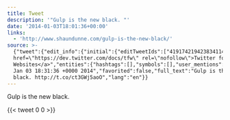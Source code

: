 ```yaml
---
title: Tweet
description: '"Gulp is the new black. "'
date: '2014-01-03T18:01:36+00:00'
links:
  - 'http://www.shaundunne.com/gulp-is-the-new-black/'
source: >-
  {"tweet":{"edit_info":{"initial":{"editTweetIds":["419174219423834114"],"editableUntil":"2014-01-03T19:31:36.448Z","editsRemaining":"5","isEditEligible":true}},"retweeted":false,"source":"<a
  href=\"https://dev.twitter.com/docs/tfw\" rel=\"nofollow\">Twitter for
  Websites</a>","entities":{"hashtags":[],"symbols":[],"user_mentions":[],"urls":[{"url":"http://t.co/ct3GWj5aoO","expanded_url":"http://www.shaundunne.com/gulp-is-the-new-black/","display_url":"shaundunne.com/gulp-is-the-ne…","indices":["23","45"]}]},"display_text_range":["0","45"],"favorite_count":"0","id_str":"419174219423834114","truncated":false,"retweet_count":"0","id":"419174219423834114","possibly_sensitive":false,"created_at":"Fri
  Jan 03 18:31:36 +0000 2014","favorited":false,"full_text":"Gulp is the new
  black. http://t.co/ct3GWj5aoO","lang":"en"}}
---
```

Gulp is the new black. 
    
{{< tweet 0 0 >}}
    
